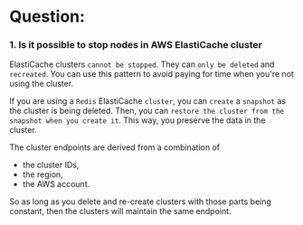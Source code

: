 # Question:

### __1. Is it possible to stop nodes in AWS ElastiCache cluster__

ElastiCache clusters `cannot be stopped`. They can `only be deleted` and `recreated`. You can use this pattern to avoid paying for time when you're not using the cluster.

If you are using a `Redis` ElastiCache `cluster`, you can `create` a `snapshot` as the cluster is being deleted. Then, you can `restore the cluster from the snapshot when you create it`. This way, you preserve the data in the cluster.

The cluster endpoints are derived from a combination of

- the cluster IDs,
- the region,
- the AWS account.

So as long as you delete and re-create clusters with those parts being constant, then the clusters will maintain the same endpoint.